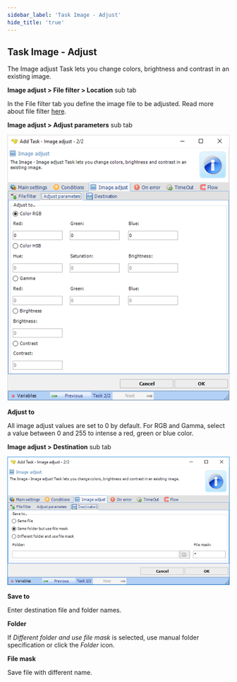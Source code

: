 ```yaml
---
sidebar_label: 'Task Image - Adjust'
hide_title: 'true'
---
```


## Task Image - Adjust

The Image adjust Task lets you change colors, brightness and contrast in an existing image.
 
**Image adjust > File filter > Location** sub tab

In the File filter tab you define the image file to be adjusted. Read more about file filter [here](job-tasks-file-filter).
 
**Image adjust > Adjust parameters** sub tab

![](../../../static/img/taskimageadjustparameters.png)

**Adjust to**

All image adjust values are set to 0 by default. For RGB and Gamma, select a value between 0 and 255 to intense a red, green or blue color.
 
**Image adjust > Destination** sub tab

![](../../../static/img/taskimageadjustdestination.png)

**Save to**

Enter destination file and folder names.
 
**Folder**

If *Different folder and use file mask* is selected, use manual folder specification or click the *Folder* icon.
 
**File mask**

Save file with different name.

